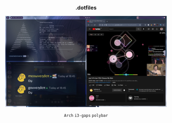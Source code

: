 <div align="center">
<h3>.dotfiles</h3>

<img src="https://github.com/JinPots/dotfiles/blob/master/Pictures/screenshot.png?raw=true">

`Arch` `i3-gaps` `polybar`
</div>

